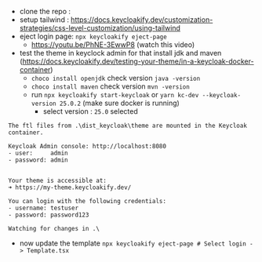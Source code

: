 -   clone the repo :
-   setup tailwind : https://docs.keycloakify.dev/customization-strategies/css-level-customization/using-tailwind
-   eject login page: `npx keycloakify eject-page`
    -   https://youtu.be/PhNE-3EwwP8 (watch this video)
-   test the theme in keyclock admin for that install jdk and maven (https://docs.keycloakify.dev/testing-your-theme/in-a-keycloak-docker-container)
    -   `choco install openjdk` check version `java -version`
    -   `choco install maven` check version `mvn -version`
    -   run `npx keycloakify start-keycloak` or `yarn kc-dev --keycloak-version 25.0.2` (make sure docker is running)
        -   select version : `25.0` selected

```
The ftl files from .\dist_keycloak\theme are mounted in the Keycloak container.

Keycloak Admin console: http://localhost:8080
- user:     admin
- password: admin


Your theme is accessible at:
➜ https://my-theme.keycloakify.dev/

You can login with the following credentials:
- username: testuser
- password: password123

Watching for changes in .\
```

-   now update the template `npx keycloakify eject-page # Select login -> Template.tsx`
